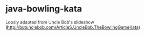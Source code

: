 java-bowling-kata
=================

Loosly adapted from Uncle Bob's slideshow (http://butunclebob.com/ArticleS.UncleBob.TheBowlingGameKata)

